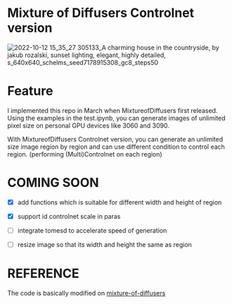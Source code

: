 # Mixture of Diffusers Controlnet version

![2022-10-12 15_35_27 305133_A charming house in the countryside, by jakub rozalski, sunset lighting, elegant, highly detailed, s_640x640_schelms_seed7178915308_gc8_steps50](https://user-images.githubusercontent.com/9654655/195362341-bc7766c2-f5c6-40f2-b457-59277aa11027.png)




# Feature
I implemented this repo in March when MixtureofDiffusers first released. Using the examples in the test.ipynb, you can generate images of unlimited pixel size on personal GPU devices like 3060 and 3090. 

With MixtureofDiffusers Controlnet version, you can generate an unlimited size image region by region and can use different condition to control each region. (performing (Multi)Controlnet on each region)   
  
          
             

# COMING SOON
- [x] add functions which is suitable for different width and height of region
- [x] support id controlnet scale in paras
- [ ] integrate tomesd to accelerate speed of generation 
- [ ]  resize image so that its width and height the same as region  
  
    
      
# REFERENCE
The code is basically modified on [mixture-of-diffusers](https://github.com/albarji/mixture-of-diffusers)
